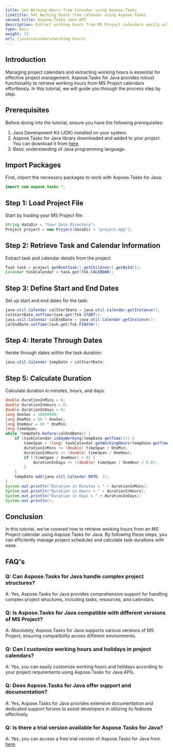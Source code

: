 ```yaml
---
title: Get Working Hours from Calendar using Aspose.Tasks
linktitle: Get Working Hours from Calendar using Aspose.Tasks
second_title: Aspose.Tasks Java API
description: Extract working hours from MS Project calendars easily with Aspose.Tasks for Java. Simplify project management tasks.
type: docs
weight: 13
url: /java/calendars/working-hours/
---
```

## Introduction
Managing project calendars and extracting working hours is essential for effective project management. Aspose.Tasks for Java provides robust functionality to retrieve working hours from MS Project calendars effortlessly. In this tutorial, we will guide you through the process step by step.
## Prerequisites
Before diving into the tutorial, ensure you have the following prerequisites:
1. Java Development Kit (JDK) installed on your system.
2. Aspose.Tasks for Java library downloaded and added to your project. You can download it from [here](https://releases.aspose.com/tasks/java/).
3. Basic understanding of Java programming language.
## Import Packages
First, import the necessary packages to work with Aspose.Tasks for Java:
```java
import com.aspose.tasks.*;
```
## Step 1: Load Project File
Start by loading your MS Project file:
```java
String dataDir = "Your Data Directory";
Project project = new Project(dataDir + "project.mpp");
```
## Step 2: Retrieve Task and Calendar Information
Extract task and calendar details from the project:
```java
Task task = project.getRootTask().getChildren().getById(1);
Calendar taskCalendar = task.get(Tsk.CALENDAR);
```
## Step 3: Define Start and End Dates
Set up start and end dates for the task:
```java
java.util.Calendar calStartDate = java.util.Calendar.getInstance();
calStartDate.setTime(task.get(Tsk.START));
java.util.Calendar calEndDate = java.util.Calendar.getInstance();
calEndDate.setTime(task.get(Tsk.FINISH));
```
## Step 4: Iterate Through Dates
Iterate through dates within the task duration:
```java
java.util.Calendar tempDate = calStartDate;
```
## Step 5: Calculate Duration
Calculate duration in minutes, hours, and days:
```java
double durationInMins = 0;
double durationInHours = 0;
double durationInDays = 0;
long OneSec = 10000000;
long OneMin = 60 * OneSec;
long OneHour = 60 * OneMin;
long timeSpan;
while (tempDate.before(calEndDate)) {
    if (taskCalendar.isDayWorking(tempDate.getTime())) {
        timeSpan = (long) taskCalendar.getWorkingHours(tempDate.getTime());
        durationInMins += (double) timeSpan / OneMin;
        durationInHours += (double) timeSpan / OneHour;
        if ((timeSpan / OneHour) > 0) {
            durationInDays += ((double) timeSpan / OneHour / 8.0);
        }
    }
    tempDate.add(java.util.Calendar.DATE, 1);
}
System.out.println("Duration in Minutes = " + durationInMins);
System.out.println("Duration in Hours = " + durationInHours);
System.out.println("Duration in Days = " + durationInDays);
System.out.println();
```
## Conclusion
In this tutorial, we've covered how to retrieve working hours from an MS Project calendar using Aspose.Tasks for Java. By following these steps, you can efficiently manage project schedules and calculate task durations with ease.
## FAQ's
### Q: Can Aspose.Tasks for Java handle complex project structures?
A: Yes, Aspose.Tasks for Java provides comprehensive support for handling complex project structures, including tasks, resources, and calendars.
### Q: Is Aspose.Tasks for Java compatible with different versions of MS Project?
A: Absolutely, Aspose.Tasks for Java supports various versions of MS Project, ensuring compatibility across different environments.
### Q: Can I customize working hours and holidays in project calendars?
A: Yes, you can easily customize working hours and holidays according to your project requirements using Aspose.Tasks for Java APIs.
### Q: Does Aspose.Tasks for Java offer support and documentation?
A: Yes, Aspose.Tasks for Java provides extensive documentation and dedicated support forums to assist developers in utilizing its features effectively.
### Q: Is there a trial version available for Aspose.Tasks for Java?
A: Yes, you can access a free trial version of Aspose.Tasks for Java from [here](https://releases.aspose.com/).
